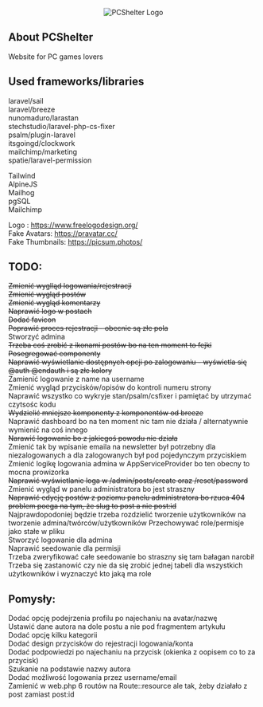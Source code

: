 <p align="center"><img src="public/storage/logo.png" alt="PCShelter Logo"></p>

## About PCShelter

Website for PC games lovers

## Used frameworks/libraries

laravel/sail </br>
laravel/breeze </br>
nunomaduro/larastan </br>
stechstudio/laravel-php-cs-fixer </br>
psalm/plugin-laravel </br>
itsgoingd/clockwork </br>
mailchimp/marketing </br>
spatie/laravel-permission </br>

Tailwind </br>
AlpineJS </br>
Mailhog </br>
pgSQL </br>
Mailchimp </br>

Logo : https://www.freelogodesign.org/ </br>
Fake Avatars: https://pravatar.cc/ </br>
Fake Thumbnails: https://picsum.photos/

## TODO:

<s>Zmienić wyglląd logowania/rejestracji</s> </br>
<s>Zmienić wygląd postów </s></br>
<s>Zmienić wygląd komentarzy</s> </br>
<s>Naprawić logo w postach </s></br>
<s>Dodać favicon</s> </br>
<s>Poprawić proces rejestracji - obecnie są złe pola</s> </br>
Stworzyć admina </br>
<s>Trzeba coś zrobić z ikonami postów bo na ten moment to fejki</s> </br>
<s>Posegregować componenty</s> </br>
<s>Naprawić wyświetlanie dostępnych opcji po zalogowaniu - wyświetla się @auth @endauth i są złe kolory</s> </br>
Zamienić logowanie z name na username </br>
Zmienić wygląd przycisków/opisów do kontroli numeru strony </br>
Naprawić wszystko co wykryje stan/psalm/csfixer i pamiętać by utrzymać czytsośc kodu </br>
<s>Wydzielić mniejsze komponenty z komponentów od breeze</s> </br>
Naprawić dashboard bo na ten moment nic tam nie działa / alternatywnie wymienić na coś innego </br>
<s>Narawić logowanie bo z jakiegoś powodu nie działa</s> </br>
Zmienić tak by wpisanie emaila na newsletter był potrzebny dla niezalogowanych a dla zalogowanych był pod pojedynczym przyciskiem </br>
Zmienić logikę logowania admina w AppServiceProvider bo ten obecny to mocna prowizorka </br>
<s>Naprawić wyświetlanie loga w /admin/posts/create oraz /reset/password</s> </br>
Zmienić wygląd w panelu administratora bo jest straszny </br>
<s>Naprawić edycję postów z poziomu panelu administratora bo rzuca 404 problem poega na tym, że slug to post a nie post:id</s> </br>
Najprawdopodoniej będzie trzeba rozdzielić tworzenie użytkowników na tworzenie admina/twórców/użytkowników
Przechowywać role/permisje jako stałe w pliku </br>
Stworzyć logowanie dla admina </br>
Naprawić seedowanie dla permisji </br>
Trzeba zweryfikować całe seedowanie bo straszny się tam bałagan narobił </br>
Trzeba się zastanowić czy nie da się zrobić jednej tabeli dla wszystkich użytkowników i wyznaczyć kto jaką ma role </br>


## Pomysły: </br>

Dodać opcję podejrzenia profilu po najechaniu na avatar/nazwę </br>
Ustawić dane autora na dole postu a nie pod fragmentem artykułu </br>
Dodać opcję kilku kategorii </br>
Dodać design przycisków do rejestracji logowania/konta </br>
Dodać podpowiedzi po najechaniu na przycisk (okienka z oopisem co to za przycisk) </br>
Szukanie na podstawie nazwy autora </br>
Dodać możliwość logowania przez username/email </br>
Zamienić w web.php 6 routów na Route::resource ale tak, żeby działało z post zamiast post:id </br>
